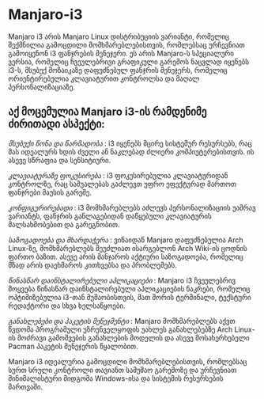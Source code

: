 # Manjaro-i3
Manjaro i3 არის Manjaro Linux დისტრიბუციის ვარიანტი, რომელიც შექმნილია გამოცდილი მომხმარებლებისთვის, რომლებსაც ურჩევნიათ გამოიყენონ i3 ფანჯრების მენეჯერი. ეს არის Manjaro-ს სპეციალური ვერსია, რომელიც ჩვეულებრივი გრაფიკული გარემოს ნაცვლად იყენებს i3-ს, მსუბუქ მოზაიკაზე დაფუძნებულ ფანჯრის მენეჯერს, რომელიც ორიენტირებულია კლავიატურით კონტროლსა და მაღალ პერსონალიზაციაზე.

## აქ მოცემულია Manjaro i3-ის რამდენიმე ძირითადი ასპექტი:

*მსუბუქი წონა და წარმადობა* : i3 იყენებს მცირე სისტემურ რესურსებს, რაც მას იდეალურს ხდის ძველი ან ნაკლებად ძლიერი კომპიუტერებისთვის. ის ასევე სწრაფია და სენსიტიური.

*კლავიატურაზე ფოკუსირება* : i3 ფოკუსირებულია კლავიატურიდან კონტროლზე, რაც საშუალებას გაძლევთ უფრო ეფექტურად მართოთ ფანჯრები მაუსის გარეშე.

*კონფიგურირებადი* : i3 მომხმარებლებს აძლევს პერსონალიზაციის უამრავ ვარიანტს, ფანჯრის განლაგებიდან დაწყებული კლავიატურის მალსახმობებით და გარეგნობით.

*საზოგადოება და მხარდაჭერა* : ვინაიდან Manjaro დაფუძნებულია Arch Linux-ზე, მომხმარებლებს შეუძლიათ ისარგებლონ Arch Wiki-ის ცოდნის ფართო ბაზით. ასევე არის მანჯაროს აქტიური საზოგადოება, რომელიც მზად არის დაეხმაროს კითხვებსა და პრობლემებს.

*წინასწარ დაინსტალირებული აპლიკაციები* : Manjaro i3 ჩვეულებრივ მოყვება წინასწარ დაინსტალირებული აპლიკაციების ნაკრები, რომელიც ოპტიმიზებულია i3-თან მუშაობისთვის, მათ შორის ტერმინალი, ტექსტური რედაქტორი და სხვა ხელსაწყოები.

*განახლებები და პაკეტის მენეჯმენტი* : Manjaro მომხმარებლებს აქვთ წვდომა პროგრამული უზრუნველყოფის უახლეს განახლებებზე Arch Linux-ის მოძრავი გამოშვების განახლების მოდელის და ასევე მოსახერხებელი Pacman პაკეტის მენეჯერის წყალობით.

Manjaro i3 იდეალურია გამოცდილი მომხმარებლებისთვის, რომლებსაც სურთ სრული კონტროლი თავიანთ სამუშაო გარემოზე და ურჩევნიათ მინიმალისტური მიდგომა Windows-ისა და სისტემის რესურსების მართვაში.
